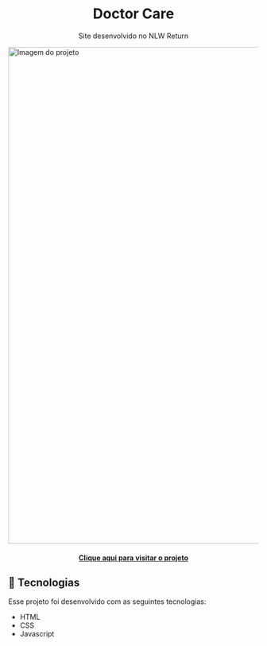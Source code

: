 <h1 align=center>Doctor Care</h1>

<p align=center>Site desenvolvido no NLW Return</p>

<img src="" min-width="1000px" max-width="1000px" width="1000px" alt="Imagem do projeto">

<h4 align=center>
  <a href="https://doctor-caree.netlify.app/">Clique aqui para visitar o projeto</a>
</h4>

<h2>🚀 Tecnologias</h2>

<p>Esse projeto foi desenvolvido com as seguintes tecnologias:</p>

- HTML
- CSS
- Javascript
